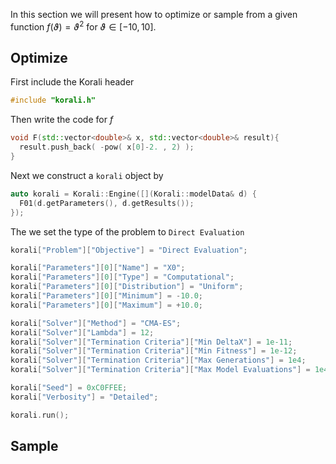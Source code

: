 In this section we will present how to optimize or sample from a given function $f(\vartheta)=\vartheta^2$ for $\vartheta\in[-10,10]$.

## Optimize

First include the Korali header
```cpp
#include "korali.h"
```

Then write the code for $f$
```cpp
void F(std::vector<double>& x, std::vector<double>& result){
  result.push_back( -pow( x[0]-2. , 2) );
}
```





Next we construct a `korali` object by
```cpp
auto korali = Korali::Engine([](Korali::modelData& d) {
  F01(d.getParameters(), d.getResults());
});
```

The we set the type of the problem to `Direct Evaluation`
```cpp
korali["Problem"]["Objective"] = "Direct Evaluation";
```

```cpp
korali["Parameters"][0]["Name"] = "X0";
korali["Parameters"][0]["Type"] = "Computational";
korali["Parameters"][0]["Distribution"] = "Uniform";
korali["Parameters"][0]["Minimum"] = -10.0;
korali["Parameters"][0]["Maximum"] = +10.0;
```


```cpp
korali["Solver"]["Method"] = "CMA-ES";
korali["Solver"]["Lambda"] = 12;
korali["Solver"]["Termination Criteria"]["Min DeltaX"] = 1e-11;
korali["Solver"]["Termination Criteria"]["Min Fitness"] = 1e-12;
korali["Solver"]["Termination Criteria"]["Max Generations"] = 1e4;
korali["Solver"]["Termination Criteria"]["Max Model Evaluations"] = 1e4;
```


```cpp
korali["Seed"] = 0xC0FFEE;
korali["Verbosity"] = "Detailed";
```


```cpp
korali.run();
```






## Sample
